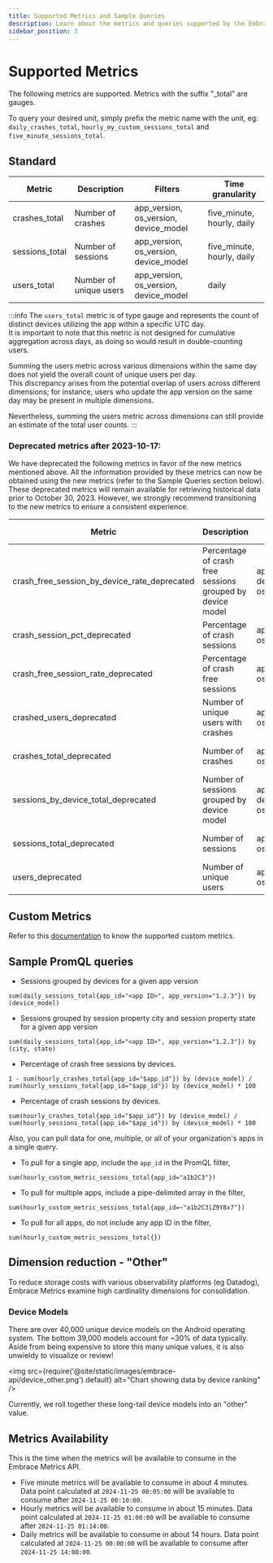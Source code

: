 ```yaml
---
title: Supported Metrics and Sample Queries
description: Learn about the metrics and queries supported by the Embrace API
sidebar_position: 3
---
```


# Supported Metrics

The following metrics are supported. Metrics with the suffix "_total" are gauges.

To query your desired unit, simply prefix the metric name with the unit, eg: `daily_crashes_total`, `hourly_my_custom_sessions_total` and `five_minute_sessions_total`.

## Standard

| Metric         | Description            | Filters                               | Time granularity           |
|----------------|------------------------|---------------------------------------|----------------------------|
| crashes_total  | Number of crashes      | app_version, os_version, device_model | five_minute, hourly, daily |
| sessions_total | Number of sessions     | app_version, os_version, device_model | five_minute, hourly, daily |
| users_total    | Number of unique users | app_version, os_version, device_model | daily                      |

:::info
The `users_total` metric is of type gauge and represents the count of distinct devices utilizing the app within a specific UTC day.  
It is important to note that this metric is not designed for cumulative aggregation across days, as doing so would result in double-counting users.

Summing the users metric across various dimensions within the same day does not yield the overall count of unique users per day.  
This discrepancy arises from the potential overlap of users across different dimensions; for instance, users who update the app version on the same day may be present in multiple dimensions.

Nevertheless, summing the users metric across dimensions can still provide an estimate of the total user counts.
:::

### Deprecated metrics after 2023-10-17:
We have deprecated the following metrics in favor of the new metrics mentioned above.
All the information provided by these metrics can now be obtained using the new metrics (refer to the Sample Queries section below).
These deprecated metrics will remain available for retrieving historical data prior to October 30, 2023.
However, we strongly recommend transitioning to the new metrics to ensure a consistent experience.

| Metric                                       | Description                                               | Filters                               | Time granularity           |
|----------------------------------------------|-----------------------------------------------------------|---------------------------------------|----------------------------|
| crash_free_session_by_device_rate_deprecated | Percentage of crash free sessions grouped by device model | app_version, device_model, os_version | hourly, daily              |
| crash_session_pct_deprecated                 | Percentage of crash sessions                              | app_version, os_version               | hourly, daily              |
| crash_free_session_rate_deprecated           | Percentage of crash free sessions                         | app_version, os_version               | hourly, daily              |
| crashed_users_deprecated                     | Number of unique users with crashes                       | app_version, os_version               | hourly, daily              |
| crashes_total_deprecated                     | Number of crashes                                         | app_version, os_version               | five_minute, hourly, daily |
| sessions_by_device_total_deprecated          | Number of sessions grouped by device model                | app_version, device_model, os_version | hourly, daily              |
| sessions_total_deprecated                    | Number of sessions                                        | app_version, os_version               | five_minute, hourly, daily |
| users_deprecated                             | Number of unique users                                    | app_version, os_version               | hourly, daily              |

## Custom Metrics

Refer to this [documentation](/custom-metrics-api/supported_metrics) to know the supported custom metrics.

## Sample PromQL queries

* Sessions grouped by devices for a given app version
```promql
sum(daily_sessions_total{app_id="<app ID>", app_version="1.2.3"}) by (device_model)
```

* Sessions grouped by session property city and session property state for a given app version
```promql
sum(daily_sessions_total{app_id="<app ID>", app_version="1.2.3"}) by (city, state)
```

* Percentage of crash free sessions by devices.
```promql
1 - sum(hourly_crashes_total{app_id="$app_id"}) by (device_model) / sum(hourly_sessions_total{app_id="$app_id"}) by (device_model) * 100
```

* Percentage of crash sessions by devices.
```promql
sum(hourly_crashes_total{app_id="$app_id"}) by (device_model) / sum(hourly_sessions_total{app_id="$app_id"}) by (device_model) * 100
```

Also, you can pull data for one, multiple, or all of your organization's apps in a single query.

* To pull for a single app, include the `app_id` in the PromQL filter,
```promql
sum(hourly_custom_metric_sessions_total{app_id="a1b2C3"})
```

* To pull for multiple apps, include a pipe-delimited array in the filter,
```promql
sum(hourly_custom_metric_sessions_total{app_id=~"a1b2C3|Z9Y8x7"}) 
```

* To pull for all apps, do not include any app ID in the filter,
```promql
sum(hourly_custom_metric_sessions_total{})
```

## Dimension reduction - "Other"

To reduce storage costs with various observability platforms (eg Datadog), Embrace Metrics examine high cardinality dimensions for consolidation.

### Device Models

There are over 40,000 unique device models on the Android operating system. The bottom 39,000 models account for ~30% of data typically.  Aside from being expensive to store this many unique values, it is also unwieldy to visualize or review!

<img src={require('@site/static/images/embrace-api/device_other.png').default} alt="Chart showing data by device ranking" />

Currently, we roll together these long-tail device models into an "other" value.

## Metrics Availability

This is the time when the metrics will be available to consume in the Embrace Metrics API.  

- Five minute metrics will be available to consume in about 4 minutes. Data point calculated at `2024-11-25 00:05:00` will be available to consume after `2024-11-25 00:10:00`.
- Hourly metrics will be available to consume in about 15 minutes. Data point calculated at `2024-11-25 01:00:00` will be available to consume after `2024-11-25 01:14:00`.
- Daily metrics will be available to consume in about 14 hours. Data point calculated at `2024-11-25 00:00:00` will be available to consume after `2024-11-25 14:00:00`.

